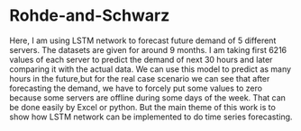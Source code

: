 # Rohde-and-Schwarz
Here, I am using LSTM network to forecast future demand of 5 different servers. The datasets are given for around 9 months. I am taking first 6216 values of each server to predict the demand of next 30 hours and later comparing it with the actual data. We can use this model to predict as many hours in the future,but for the real case scenario we can see that after forecasting the demand, we have to forcely put some values to zero because some servers are offline during some days of the week. That can be done easily by Excel or python. But the main theme of this work is to show how LSTM network can be implemented to do time series forecasting.
